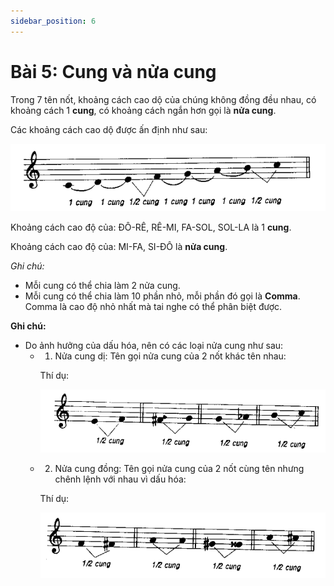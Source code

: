 ```yaml
---
sidebar_position: 6
---
```


# Bài 5: Cung và nửa cung

Trong 7 tên nốt, khoảng cách cao dộ của chúng không đồng đều nhau, có khoảng cách 1 **cung**, có khoảng cách ngắn hơn gọi là **nửa cung**.

Các khoảng cách cao dộ được ấn định như sau:

<p align="center">
  <img src="/basic-music-theory/cung-va-nua-cung-1.png" />
</p>

Khoảng cách cao độ của: ĐÔ-RÊ, RÊ-MI, FA-SOL, SOL-LA là 1 **cung**.

Khoảng cách cao độ của: MI-FA, SI-ĐÔ là **nửa cung**.

*Ghi chú:*
- Mỗi cung có thể chia làm 2 nửa cung.
- Mỗi cung có thể chia làm 10 phần nhỏ, mỗi phần đó gọi là **Comma**. Comma là cao độ nhỏ nhất mà tai nghe có thể phân biệt được.

**Ghi chú:**
- Do ảnh hưởng của dấu hóa, nên có các loại nửa cung như sau:
  - 1. Nửa cung dị: Tên gọi nửa cung của 2 nốt khác tên nhau:
    
    Thí dụ:

    <p align="center">
      <img src="/basic-music-theory/cung-va-nua-cung-2.png" />
    </p>
  
  - 2. Nửa cung đồng: Tên gọi nửa cung của 2 nốt cùng tên nhưng chênh lệnh với nhau vì dấu hóa:

    Thí dụ:
    
    <p align="center">
      <img src="/basic-music-theory/cung-va-nua-cung-3.png" />
    </p>